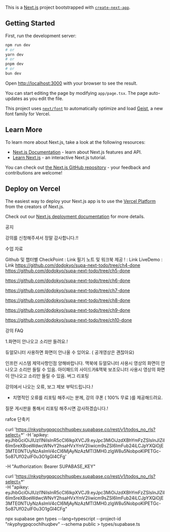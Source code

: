 This is a [Next.js](https://nextjs.org) project bootstrapped with [`create-next-app`](https://nextjs.org/docs/app/api-reference/cli/create-next-app).

## Getting Started

First, run the development server:

```bash
npm run dev
# or
yarn dev
# or
pnpm dev
# or
bun dev
```

Open [http://localhost:3000](http://localhost:3000) with your browser to see the result.

You can start editing the page by modifying `app/page.tsx`. The page auto-updates as you edit the file.

This project uses [`next/font`](https://nextjs.org/docs/app/building-your-application/optimizing/fonts) to automatically optimize and load [Geist](https://vercel.com/font), a new font family for Vercel.

## Learn More

To learn more about Next.js, take a look at the following resources:

- [Next.js Documentation](https://nextjs.org/docs) - learn about Next.js features and API.
- [Learn Next.js](https://nextjs.org/learn) - an interactive Next.js tutorial.

You can check out [the Next.js GitHub repository](https://github.com/vercel/next.js) - your feedback and contributions are welcome!

## Deploy on Vercel

The easiest way to deploy your Next.js app is to use the [Vercel Platform](https://vercel.com/new?utm_medium=default-template&filter=next.js&utm_source=create-next-app&utm_campaign=create-next-app-readme) from the creators of Next.js.

Check out our [Next.js deployment documentation](https://nextjs.org/docs/app/building-your-application/deploying) for more details.

공지

강의를 신청해주셔서 정말 감사합니다.!!

수업 자료

Github 및 챕터별 CheckPoint : Link
필기 노트 및 워크북 제공 ! : Link
LiveDemo : Link
https://github.com/dodokyo/supa-next-todo/tree/ch4-done
https://github.com/dodokyo/supa-next-todo/tree/ch5-done

https://github.com/dodokyo/supa-next-todo/tree/ch6-done

https://github.com/dodokyo/supa-next-todo/tree/ch7-done

https://github.com/dodokyo/supa-next-todo/tree/ch8-done

https://github.com/dodokyo/supa-next-todo/tree/ch9-done

https://github.com/dodokyo/supa-next-todo/tree/ch10-done

강의 FAQ

1.화면이 안나오고 소리만 들려요.!

듀얼모니터 사용하면 화면이 안나올 수 있어요. ( 공개영상은 괜찮아요)

인프런 시스템 제약사항인점 양해바랍니다.
맥북에 듀얼모니터 사용시 영상의 화면이 안나오고 소리만 들릴 수 있음.
아이패드의 사이드카&맥북 보조모니터 사용시 영상의 화면이 안나오고 소리만 들릴 수 있음.
버그 리포팅

강의에서 나오는 오류, 보그 제보 부탁드립니다.!

- 치명적인 오류를 리포팅 해주시는 분께, 강의 쿠폰 ( 100% 무료 )를 제공해드려요.

질문 게시판을 통해서 리포팅 해주시면 감사하겠습니다.!

rafce 단축키

curl 'https://nkyphygpqcochlhuqbev.supabase.co/rest/v1/todos_no_rls?select=*'
-H 'apikey: eyJhbGciOiJIUzI1NiIsInR5cCI6IkpXVCJ9.eyJpc3MiOiJzdXBhYmFzZSIsInJlZiI6Im5reXBoeWdwcWNvY2hsaHVxYmV2Iiwicm9sZSI6ImFub24iLCJpYXQiOjE3MTE0NTUyNzAsImV4cCI6MjAyNzAzMTI3MH0.zlgW8u5NobpoKIPETGc-5o87UfO2uIF0u3O1gGl4CFg'

-H "Authorization: Bearer SUPABASE_KEY"

curl 'https://nkyphygpqcochlhuqbev.supabase.co/rest/v1/todos_no_rls?select=*' \
-H "apikey: eyJhbGciOiJIUzI1NiIsInR5cCI6IkpXVCJ9.eyJpc3MiOiJzdXBhYmFzZSIsInJlZiI6Im5reXBoeWdwcWNvY2hsaHVxYmV2Iiwicm9sZSI6ImFub24iLCJpYXQiOjE3MTE0NTUyNzAsImV4cCI6MjAyNzAzMTI3MH0.zlgW8u5NobpoKIPETGc-5o87UfO2uIF0u3O1gGl4CFg"

npx supabase gen types --lang=typescript --project-id "nkyphygpqcochlhuqbev" --schema public > types/supabase.ts
